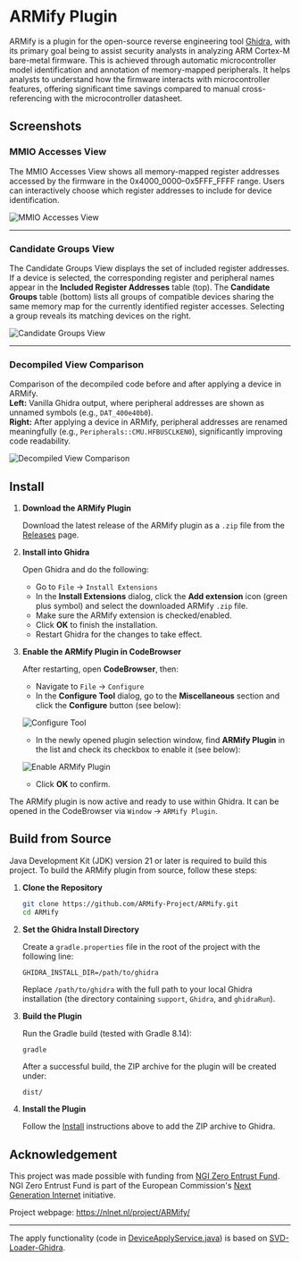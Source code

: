 # ARMify Plugin

ARMify is a plugin for the open-source reverse engineering
tool [Ghidra](https://github.com/NationalSecurityAgency/ghidra), with its primary goal being to assist security
analysts in analyzing ARM Cortex-M bare-metal firmware. This is achieved through automatic microcontroller model
identification and annotation of memory-mapped peripherals. It helps analysts to understand how the firmware interacts
with microcontroller features, offering significant time savings compared to manual cross-referencing with the
microcontroller datasheet.

## Screenshots

### MMIO Accesses View

The MMIO Accesses View shows all memory-mapped register addresses accessed by the firmware in the
0x4000_0000–0x5FFF_FFFF range. Users can interactively choose which register addresses to include for device
identification.

![MMIO Accesses View](screens/mmio_accesses_view.png)

---

### Candidate Groups View

The Candidate Groups View displays the set of included register addresses. If a device is selected, the corresponding
register and peripheral names appear in the **Included Register Addresses** table (top). The **Candidate Groups**
table (bottom) lists all groups of compatible devices sharing the same memory map for the currently identified register
accesses. Selecting a group reveals its matching devices on the right.

![Candidate Groups View](screens/candidate_groups_view.png)

---

### Decompiled View Comparison

Comparison of the decompiled code before and after applying a device in ARMify.  
**Left:** Vanilla Ghidra output, where peripheral addresses are shown as unnamed symbols (e.g., `DAT_400e40b0`).  
**Right:** After applying a device in ARMify, peripheral addresses are renamed meaningfully (e.g.,
`Peripherals::CMU.HFBUSCLKEN0`), significantly improving code readability.

![Decompiled View Comparison](screens/decompile.png)

## Install

1. **Download the ARMify Plugin**

   Download the latest release of the ARMify plugin as a `.zip` file from
   the [Releases](https://github.com/ARMify-Project/ARMify/releases/) page.

2. **Install into Ghidra**

   Open Ghidra and do the following:

    * Go to `File` → `Install Extensions`
    * In the **Install Extensions** dialog, click the **Add extension** icon (green plus symbol) and select the
      downloaded ARMify `.zip` file.
    * Make sure the ARMify extension is checked/enabled.
    * Click **OK** to finish the installation.
    * Restart Ghidra for the changes to take effect.

3. **Enable the ARMify Plugin in CodeBrowser**

   After restarting, open **CodeBrowser**, then:

    * Navigate to `File` → `Configure`
    * In the **Configure Tool** dialog, go to the **Miscellaneous** section and click the **Configure** button
      (see below):

   ![Configure Tool](screens/configure_tool.png)

    * In the newly opened plugin selection window, find **ARMify Plugin** in the list and check its checkbox to enable
      it
      (see below):

   ![Enable ARMify Plugin](screens/enable_armify.png)

    * Click **OK** to confirm.

The ARMify plugin is now active and ready to use within Ghidra. It can be opened in the CodeBrowser via `Window` →
`ARMify Plugin`.

## Build from Source

Java Development Kit (JDK) version 21 or later is required to build this project. To build the ARMify plugin from
source, follow these steps:

1. **Clone the Repository**

   ```bash
   git clone https://github.com/ARMify-Project/ARMify.git
   cd ARMify
   ```

2. **Set the Ghidra Install Directory**

   Create a `gradle.properties` file in the root of the project with the following line:

   ```properties
   GHIDRA_INSTALL_DIR=/path/to/ghidra
   ```

   Replace `/path/to/ghidra` with the full path to your local Ghidra installation (the directory containing `support`,
   `Ghidra`, and `ghidraRun`).

3. **Build the Plugin**

   Run the Gradle build (tested with Gradle 8.14):

   ```bash
   gradle
   ```

   After a successful build, the ZIP archive for the plugin will be created under:

   ```
   dist/
   ```

4. **Install the Plugin**

   Follow the [Install](#install) instructions above to add the ZIP archive to Ghidra.

## Acknowledgement

This project was made possible with funding from [NGI Zero Entrust Fund](https://nlnet.nl/thema/NGI0Entrust.html). NGI
Zero Entrust Fund is part of the European Commission's [Next Generation Internet](https://www.ngi.eu/) initiative.

Project webpage: https://nlnet.nl/project/ARMify/

---

The apply functionality (code
in [DeviceApplyService.java](src/main/src/main/java/armify/services/DeviceApplyService.java))
is based
on [SVD-Loader-Ghidra](https://github.com/leveldown-security/SVD-Loader-Ghidra).